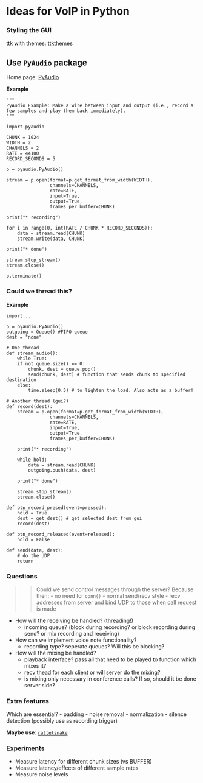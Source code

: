 # Ideas for VoIP in Python

### Styling the GUI
ttk with themes: [ttkthemes](https://github.com/RedFantom/ttkthemes)

## Use `PyAudio` package

Home page: [PyAudio](http://people.csail.mit.edu/hubert/pyaudio/)

**Example**
```
"""
PyAudio Example: Make a wire between input and output (i.e., record a
few samples and play them back immediately).
"""

import pyaudio

CHUNK = 1024
WIDTH = 2
CHANNELS = 2
RATE = 44100
RECORD_SECONDS = 5

p = pyaudio.PyAudio()

stream = p.open(format=p.get_format_from_width(WIDTH),
                channels=CHANNELS,
                rate=RATE,
                input=True,
                output=True,
                frames_per_buffer=CHUNK)

print("* recording")

for i in range(0, int(RATE / CHUNK * RECORD_SECONDS)):
    data = stream.read(CHUNK)
    stream.write(data, CHUNK)

print("* done")

stream.stop_stream()
stream.close()

p.terminate()
```

### Could we thread this?

**Example**
```
import...

p = pyaudio.PyAudio()
outgoing = Queue() #FIFO queue
dest = "none"

# One thread
def stream_audio():
    while True:
	if not queue.size() == 0:
	    chunk, dest = queue.pop()
	    send(chunk, dest) # function that sends chunk to specified destination
	else:
		time.sleep(0.5) # to lighten the load. Also acts as a buffer!

# Another thread (gui?)
def record(dest):
	stream = p.open(format=p.get_format_from_width(WIDTH),
                channels=CHANNELS,
                rate=RATE,
                input=True,
                output=True,
                frames_per_buffer=CHUNK)

	print("* recording")

	while hold:
		data = stream.read(CHUNK)
		outgoing.push(data, dest)

	print("* done")

	stream.stop_stream()
	stream.close()

def btn_record_presed(event=pressed):
	hold = True
	dest = get_dest() # get selected dest from gui
	record(dest)

def btn_record_released(event=released):
    hold = False

def send(data, dest):
	# do the UDP
	return

```

### Questions

>> Could we send control messages through the server?
Because then:
	- no need for `conn()`
	- normal send/recv style
	- recv addresses from server and bind UDP to those when call request is made

* How will the receiving be handled? (threading!)
	- incoming queue? (block during recording? or block recording during send? or mix recording and receiving)
* How can we implement voice note functionality?
	- recording type? seperate queues? Will this be blocking?
* How will the mixing be handled?
	- playback interface? pass all that need to be played to function which mixes it?
	- recv thead for each client or will server do the mixing?
	- is mixing only necessary in conference calls? If so, should it be done server side?

### Extra features
Which are essential?
	- padding
	- noise removal
	- normalization
	- silence detection (possibly use as recording trigger)

 **Maybe use**: [`rattelsnake`](https://github.com/loehnertz/rattlesnake)

### Experiments
* Measure latency for different chunk sizes (vs BUFFER)
* Measure latency/effects of different sample rates
* Measure noise levels

